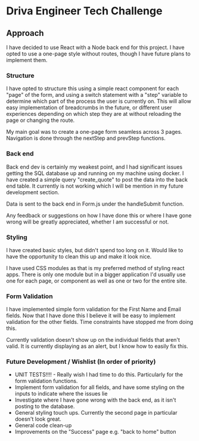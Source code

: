 # Driva Engineer Tech Challenge 

## Approach
I have decided to use React with a Node back end for this project. I have opted to use a one-page style without routes, though I have future plans to implement them. 

### Structure
I have opted to structure this using a simple react component for each "page" of the form, and using a switch statement with a "step" variable to determine which part of the process the user is currently on. This will allow easy implementation of breadcrumbs in the future, or different user experiences depending on which step they are at without reloading the page or changing the route.

My main goal was to create a one-page form seamless across 3 pages. Navigation is done through the nextStep and prevStep functions.

### Back end
Back end dev is certainly my weakest point, and I had significant issues getting the SQL database up and running on my machine using docker. I have created a simple query "create_quote" to post the data into the back end table. It currently is not working which I will be mention in my future development section.

Data is sent to the back end in Form.js under the handleSubmit function.

Any feedback or suggestions on how I have done this or where I have gone wrong will be greatly appreciated, whether I am successful or not.

### Styling
I have created basic styles, but didn't spend too long on it. Would like to have the opportunity to clean this up and make it look nice.

I have used CSS modules as that is my preferred method of styling react apps. There is only one module but in a bigger application I'd usually use one for each page, or component as well as one or two for the entire site.

### Form Validation
I have implemented simple form validation for the First Name and Email fields. Now that I have done this I believe it will be easy to implement validation for the other fields. Time constraints have stopped me from doing this.

Currently validation doesn't show up on the individual fields that aren't valid. It is currently displaying as an alert, but I know how to easily fix this.

### Future Development / Wishlist (In order of priority)
* UNIT TESTS!!!! - Really wish I had time to do this. Particularly for the form validation functions.
* Implement form validation for all fields, and have some styling on the inputs to indicate where the issues lie
* Investigate where I have gone wrong with the back end, as it isn't posting to the database.
* General styling touch ups. Currently the second page in particular doesn't look great.
* General code clean-up
* Improvements on the "Success" page e.g. "back to home" button
